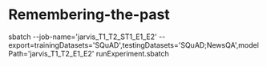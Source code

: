 # Remembering-the-past

sbatch --job-name='jarvis_T1_T2_ST1_E1_E2' --export=trainingDatasets='SQuAD',testingDatasets='SQuAD;NewsQA',modelPath='jarvis_T1_T2_E1_E2' runExperiment.sbatch
